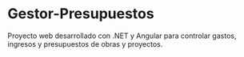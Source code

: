 # Gestor-Presupuestos
  Proyecto web desarrollado con .NET y Angular para controlar gastos, ingresos y presupuestos de obras y proyectos.
